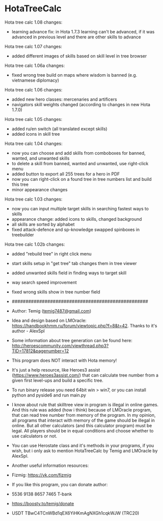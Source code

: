 # HotaTreeCalc
Hota tree calc 1.08 changes:
- learning advance fix: in Hota 1.7.3 learning can't be advanced, if it was advanced in previous level and there are other skills to advance

Hota tree calc 1.07 changes:
- added different images of skills based on skill level in tree browser

Hota tree calc 1.06a changes:
- fixed wrong tree build on maps where wisdom is banned (e.g. vietnamese diplomacy)

Hota tree calc 1.06 changes:
- added new hero classes: mercenaries and artificers
- navigators skill weights changed (according to changes in new Hota 1.7.0)

Hota tree calc 1.05 changes:
- added ru/en switch (all translated except skills)
- added icons in skill tree

Hota tree calc 1.04 changes:
- now you can choose and add skills from comboboxes for banned, wanted, and unwanted skills
- to delete a skill from banned, wanted and unwanted, use right-click menu
- added button to export all 255 trees for a hero in PDF
- now you can right-click on a found tree in tree numbers list and build this tree
- minor appearance changes

Hota tree calc 1.03 changes:
- now you can input multiple target skills in searching fastest ways to skills
- appearance change: added icons to skills, changed background
- all skills are sorted by alphabet
- fixed attack-defence and sp-knowledge swapped spinboxes in treebuilder

Hota tree calc 1.02b changes:
- added "rebuild tree" in right click menu
- start skills setup in "get tree" tab changes them in tree viewer
- added unwanted skills field in finding ways to target skill
- way search speed improvement
- fixed wrong skills show in tree number field
- ##################################################
- Author: Temig (temig7487@gmail.com)
- Idea and design based on LMOracle: https://handbookhmm.ru/forum/viewtopic.php?f=8&t=42. Thanks to it's author - AlexSpl
- Some information about tree generation can be found here: http://heroescommunity.com/viewthread.php3?TID=17812&pagenumber=12
- This program does NOT interact with Hota memory!
- It's just a help resource, like Heroes3 assist (https://www.heroes3assist.com/) that can calculate tree number from a given first level-ups and build a specific tree.
- To run binary release you need 64bit win > win7, or you can install python and pyside6 and run main.py 
- I know about rule that skilltree view in program is illegal in online games.
And this rule was added (how i think) because of LMOracle program,
that can read tree number from memory of the program.
In my opinion, all programs that interact with memory of the game should be illegal in online.
But all other calculators (and this calculator program) must be legal.
All players should be in equal conditions and choose whether to use calculators or not.
- You can use Herostate class and it's methods in your programs, if you wish, but i only ask to mention HotaTreeCalc by Temig and LMOracle by AlexSpl.

- Another useful information resources:
- Fizmig: https://vk.com/fizmig

- If you like this program, you can donate author:
- 5536 9138 8657 7465 T-bank
- https://boosty.to/temig/donate
- USDT TBwC4TCnWBd1qEX6YiHKmAgNXGh1cqkWJW (TRC20)
